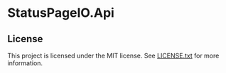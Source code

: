 # StatusPageIO.Api

## License

This project is licensed under the MIT license. See [LICENSE.txt](./LICENSE.txt) for more information.

